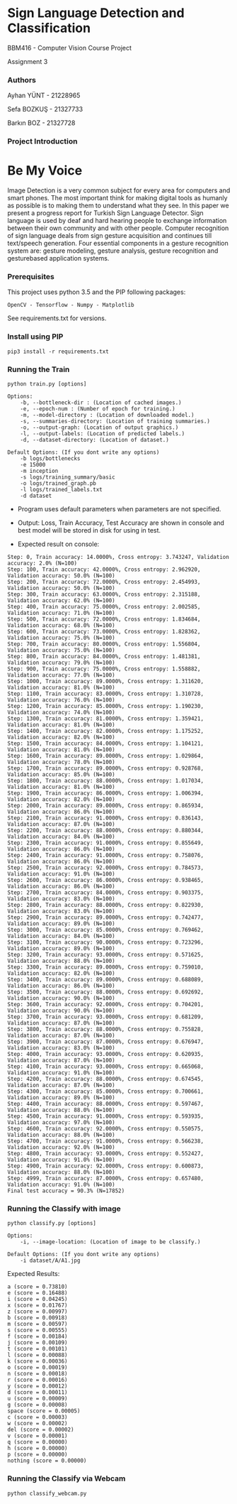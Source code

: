 # Sign Language Detection and Classification

BBM416 - Computer Vision Course Project

Assignment 3

### Authors
Ayhan YÜNT - 21228965

Sefa BOZKUŞ - 21327733

Barkın BOZ - 21327728



### Project Introduction
# Be My Voice
Image Detection is a very common subject for every area
for computers and smart phones. The most important
think for making digital tools as humanly as possible is
to making them to understand what they see. In this paper
we present a progress report for Turkish Sign Language
Detector. Sign language is used by deaf and hard hearing
people to exchange information between their own
community and with other people. Computer recognition
of sign language deals from sign gesture acquisition and
continues till text/speech generation. Four essential components
in a gesture recognition system are: gesture modeling,
gesture analysis, gesture recognition and gesturebased
application systems.

    
### Prerequisites

This project uses python 3.5 and the PIP following packages:

    OpenCV - Tensorflow - Numpy - Matplotlib

See requirements.txt for versions.

### Install using PIP
```
pip3 install -r requirements.txt
```

### Running the Train

    python train.py [options]
    
    Options:
        -b, --bottleneck-dir : (Location of cached images.)
        -e, --epoch-num : (Number of epoch for training.)
        -m, --model-directory : (Location of downloaded model.)
        -s, --summaries-directory: (Location of training summaries.)
        -o, --output-graph: (Location of output graphics.)
        -l, --output-labels: (Location of predicted labels.)
        -d, --dataset-directory: (Location of dataset.)
        
    Default Options: (If you dont write any options)
        -b logs/bottlenecks
        -e 15000
        -m inception
        -s logs/training_summary/basic
        -o logs/trained_graph.pb
        -l logs/trained_labels.txt
        -d dataset

-   Program uses default parameters when parameters are not specified.

-   Output: Loss, Train Accuracy, Test Accuracy are shown in console and best model will be stored
in disk for using in test.

- Expected result on console: 
```
Step: 0, Train accuracy: 14.0000%, Cross entropy: 3.743247, Validation accuracy: 2.0% (N=100)
Step: 100, Train accuracy: 42.0000%, Cross entropy: 2.962920, Validation accuracy: 50.0% (N=100)
Step: 200, Train accuracy: 72.0000%, Cross entropy: 2.454993, Validation accuracy: 50.0% (N=100)
Step: 300, Train accuracy: 63.0000%, Cross entropy: 2.315188, Validation accuracy: 62.0% (N=100)
Step: 400, Train accuracy: 75.0000%, Cross entropy: 2.002585, Validation accuracy: 71.0% (N=100)
Step: 500, Train accuracy: 72.0000%, Cross entropy: 1.834684, Validation accuracy: 68.0% (N=100)
Step: 600, Train accuracy: 73.0000%, Cross entropy: 1.828362, Validation accuracy: 75.0% (N=100)
Step: 700, Train accuracy: 80.0000%, Cross entropy: 1.556804, Validation accuracy: 75.0% (N=100)
Step: 800, Train accuracy: 84.0000%, Cross entropy: 1.481381, Validation accuracy: 79.0% (N=100)
Step: 900, Train accuracy: 75.0000%, Cross entropy: 1.558882, Validation accuracy: 77.0% (N=100)
Step: 1000, Train accuracy: 89.0000%, Cross entropy: 1.311620, Validation accuracy: 81.0% (N=100)
Step: 1100, Train accuracy: 83.0000%, Cross entropy: 1.310728, Validation accuracy: 76.0% (N=100)
Step: 1200, Train accuracy: 85.0000%, Cross entropy: 1.190230, Validation accuracy: 74.0% (N=100)
Step: 1300, Train accuracy: 81.0000%, Cross entropy: 1.359421, Validation accuracy: 81.0% (N=100)
Step: 1400, Train accuracy: 82.0000%, Cross entropy: 1.175252, Validation accuracy: 82.0% (N=100)
Step: 1500, Train accuracy: 84.0000%, Cross entropy: 1.104121, Validation accuracy: 81.0% (N=100)
Step: 1600, Train accuracy: 89.0000%, Cross entropy: 1.029864, Validation accuracy: 78.0% (N=100)
Step: 1700, Train accuracy: 89.0000%, Cross entropy: 0.928768, Validation accuracy: 85.0% (N=100)
Step: 1800, Train accuracy: 88.0000%, Cross entropy: 1.017034, Validation accuracy: 81.0% (N=100)
Step: 1900, Train accuracy: 86.0000%, Cross entropy: 1.006394, Validation accuracy: 82.0% (N=100)
Step: 2000, Train accuracy: 89.0000%, Cross entropy: 0.865934, Validation accuracy: 86.0% (N=100)
Step: 2100, Train accuracy: 91.0000%, Cross entropy: 0.836143, Validation accuracy: 87.0% (N=100)
Step: 2200, Train accuracy: 88.0000%, Cross entropy: 0.880344, Validation accuracy: 84.0% (N=100)
Step: 2300, Train accuracy: 91.0000%, Cross entropy: 0.855649, Validation accuracy: 86.0% (N=100)
Step: 2400, Train accuracy: 91.0000%, Cross entropy: 0.758076, Validation accuracy: 86.0% (N=100)
Step: 2500, Train accuracy: 92.0000%, Cross entropy: 0.784573, Validation accuracy: 91.0% (N=100)
Step: 2600, Train accuracy: 86.0000%, Cross entropy: 0.938465, Validation accuracy: 86.0% (N=100)
Step: 2700, Train accuracy: 84.0000%, Cross entropy: 0.903375, Validation accuracy: 83.0% (N=100)
Step: 2800, Train accuracy: 88.0000%, Cross entropy: 0.822930, Validation accuracy: 83.0% (N=100)
Step: 2900, Train accuracy: 89.0000%, Cross entropy: 0.742477, Validation accuracy: 89.0% (N=100)
Step: 3000, Train accuracy: 85.0000%, Cross entropy: 0.769462, Validation accuracy: 84.0% (N=100)
Step: 3100, Train accuracy: 90.0000%, Cross entropy: 0.723296, Validation accuracy: 89.0% (N=100)
Step: 3200, Train accuracy: 93.0000%, Cross entropy: 0.571625, Validation accuracy: 88.0% (N=100)
Step: 3300, Train accuracy: 89.0000%, Cross entropy: 0.759010, Validation accuracy: 82.0% (N=100)
Step: 3400, Train accuracy: 89.0000%, Cross entropy: 0.688089, Validation accuracy: 86.0% (N=100)
Step: 3500, Train accuracy: 88.0000%, Cross entropy: 0.692692, Validation accuracy: 90.0% (N=100)
Step: 3600, Train accuracy: 92.0000%, Cross entropy: 0.704201, Validation accuracy: 90.0% (N=100)
Step: 3700, Train accuracy: 93.0000%, Cross entropy: 0.681209, Validation accuracy: 87.0% (N=100)
Step: 3800, Train accuracy: 88.0000%, Cross entropy: 0.755828, Validation accuracy: 87.0% (N=100)
Step: 3900, Train accuracy: 87.0000%, Cross entropy: 0.676947, Validation accuracy: 83.0% (N=100)
Step: 4000, Train accuracy: 93.0000%, Cross entropy: 0.620935, Validation accuracy: 87.0% (N=100)
Step: 4100, Train accuracy: 93.0000%, Cross entropy: 0.665068, Validation accuracy: 91.0% (N=100)
Step: 4200, Train accuracy: 88.0000%, Cross entropy: 0.674545, Validation accuracy: 87.0% (N=100)
Step: 4300, Train accuracy: 85.0000%, Cross entropy: 0.700661, Validation accuracy: 89.0% (N=100)
Step: 4400, Train accuracy: 88.0000%, Cross entropy: 0.597467, Validation accuracy: 88.0% (N=100)
Step: 4500, Train accuracy: 91.0000%, Cross entropy: 0.593935, Validation accuracy: 97.0% (N=100)
Step: 4600, Train accuracy: 92.0000%, Cross entropy: 0.550575, Validation accuracy: 88.0% (N=100)
Step: 4700, Train accuracy: 91.0000%, Cross entropy: 0.566238, Validation accuracy: 92.0% (N=100)
Step: 4800, Train accuracy: 93.0000%, Cross entropy: 0.552427, Validation accuracy: 91.0% (N=100)
Step: 4900, Train accuracy: 92.0000%, Cross entropy: 0.600873, Validation accuracy: 88.0% (N=100)
Step: 4999, Train accuracy: 87.0000%, Cross entropy: 0.657480, Validation accuracy: 91.0% (N=100)
Final test accuracy = 90.3% (N=17852)
```

### Running the Classify with image

    python classify.py [options]
    
    Options:
        -i, --image-location: (Location of image to be classify.)
        
    Default Options: (If you dont write any options)
        -i dataset/A/A1.jpg

Expected Results:
```
a (score = 0.73810)
e (score = 0.16488)
i (score = 0.04245)
x (score = 0.01767)
z (score = 0.00997)
b (score = 0.00918)
m (score = 0.00597)
s (score = 0.00555)
f (score = 0.00184)
j (score = 0.00109)
t (score = 0.00101)
l (score = 0.00088)
k (score = 0.00036)
o (score = 0.00019)
n (score = 0.00018)
r (score = 0.00016)
y (score = 0.00012)
d (score = 0.00011)
u (score = 0.00009)
g (score = 0.00008)
space (score = 0.00005)
c (score = 0.00003)
w (score = 0.00002)
del (score = 0.00002)
v (score = 0.00001)
q (score = 0.00000)
h (score = 0.00000)
p (score = 0.00000)
nothing (score = 0.00000)

```

### Running the Classify via Webcam

    python classify_webcam.py
    